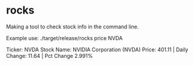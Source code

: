 # rocks
Making a tool to check stock info in the command line.

Example use:
./target/release/rocks price NVDA

Ticker: NVDA
Stock Name: NVIDIA Corporation (NVDA)
Price: 401.11 | Daily Change: 11.64 | Pct Change 2.991%
